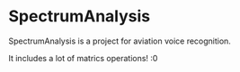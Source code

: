 # SpectrumAnalysis
SpectrumAnalysis is a project for aviation voice recognition.

It includes a lot of matrics operations! :0
